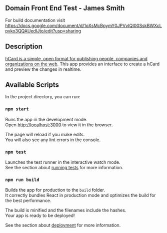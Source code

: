 ## Domain Front End Test - James Smith

For build documentation visit  https://docs.google.com/document/d/1oXsMcBpymY0JPVvIQI00SskBWXcLpvko3QQAUedIJto/edit?usp=sharing

## Description
[hCard is a simple, open format for publishing people, companies and
organizations on the web](http://microformats.org/wiki/hCard).
This app provides an interface to create a hCard and preview the changes in realtime.

## Available Scripts

In the project directory, you can run:

### `npm start`

Runs the app in the development mode.<br>
Open [http://localhost:3000](http://localhost:3000) to view it in the browser.

The page will reload if you make edits.<br>
You will also see any lint errors in the console.

### `npm test`

Launches the test runner in the interactive watch mode.<br>
See the section about [running tests](https://facebook.github.io/create-react-app/docs/running-tests) for more information.

### `npm run build`

Builds the app for production to the `build` folder.<br>
It correctly bundles React in production mode and optimizes the build for the best performance.

The build is minified and the filenames include the hashes.<br>
Your app is ready to be deployed!

See the section about [deployment](https://facebook.github.io/create-react-app/docs/deployment) for more information.
